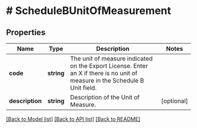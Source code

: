# # ScheduleBUnitOfMeasurement

## Properties

Name | Type | Description | Notes
------------ | ------------- | ------------- | -------------
**code** | **string** | The unit of measure indicated on the Export License. Enter an X if there is no unit of measure in the Schedule B Unit field. |
**description** | **string** | Description of the Unit of Measure. | [optional]

[[Back to Model list]](../../README.md#models) [[Back to API list]](../../README.md#endpoints) [[Back to README]](../../README.md)
